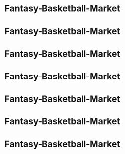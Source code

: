 # Fantasy-Basketball-Market
# Fantasy-Basketball-Market
# Fantasy-Basketball-Market
# Fantasy-Basketball-Market
# Fantasy-Basketball-Market
# Fantasy-Basketball-Market
# Fantasy-Basketball-Market

